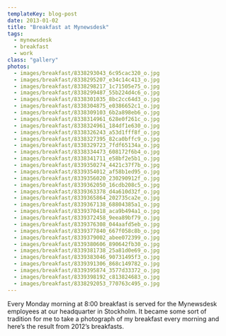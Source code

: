 ```yaml
---
templateKey: blog-post
date: 2013-01-02
title: "Breakfast at Mynewsdesk"
tags:
  - mynewsdesk
  - breakfast
  - work
class: "gallery"
photos:
  - images/breakfast/8338293043_6c95cac320_o.jpg
  - images/breakfast/8338295207_e34c14c413_o.jpg
  - images/breakfast/8338298217_1c71505e75_o.jpg
  - images/breakfast/8338299487_55b224d4c6_o.jpg
  - images/breakfast/8338301035_8bc2cc64d3_o.jpg
  - images/breakfast/8338304875_e0386652c1_o.jpg
  - images/breakfast/8338309103_6b2a898eb6_o.jpg
  - images/breakfast/8338314961_628e0f261c_o.jpg
  - images/breakfast/8338324961_184df1e630_o.jpg
  - images/breakfast/8338326243_a53d1fff8f_o.jpg
  - images/breakfast/8338327395_82ca0bffc9_o.jpg
  - images/breakfast/8338329723_7fdf65134a_o.jpg
  - images/breakfast/8338334473_608172f6b4_o.jpg
  - images/breakfast/8338341711_e58bf2e5b1_o.jpg
  - images/breakfast/8339350274_4421c37f7b_o.jpg
  - images/breakfast/8339354012_af58b1ed95_o.jpg
  - images/breakfast/8339356020_230290912f_o.jpg
  - images/breakfast/8339362050_16cdb208c5_o.jpg
  - images/breakfast/8339363378_d4a610d32f_o.jpg
  - images/breakfast/8339365864_202735ca2e_o.jpg
  - images/breakfast/8339367138_68804385a1_o.jpg
  - images/breakfast/8339370418_aca9b494a1_o.jpg
  - images/breakfast/8339372458_9eea89bf79_o.jpg
  - images/breakfast/8339376308_044aafd5eb_o.jpg
  - images/breakfast/8339377840_667f058c8b_o.jpg
  - images/breakfast/8339379002_abee072399_o.jpg
  - images/breakfast/8339380606_890642fb30_o.jpg
  - images/breakfast/8339381738_25a81d0e69_o.jpg
  - images/breakfast/8339383046_90731495f3_o.jpg
  - images/breakfast/8339391306_868c149782_o.jpg
  - images/breakfast/8339395874_3577d33372_o.jpg
  - images/breakfast/8339398192_c813824683_o.jpg
  - images/breakfast/8338292053_770763c495_o.jpg
---
```


Every Monday morning at 8:00 breakfast is served for the Mynewsdesk employees at our headquarter in Stockholm. It became some sort of tradition for me to take a photograph of my breakfast every morning and here’s the result from 2012’s breakfasts.
